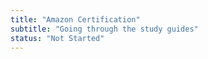 ```yaml
---
title: "Amazon Certification"
subtitle: "Going through the study guides"
status: "Not Started"
---
```

